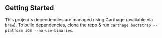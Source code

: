 ## Getting Started

This project's dependencies are managed using Carthage (available via `brew`). To build dependencies, clone the repo & run `carthage bootstrap --platform iOS --no-use-binaries`.

